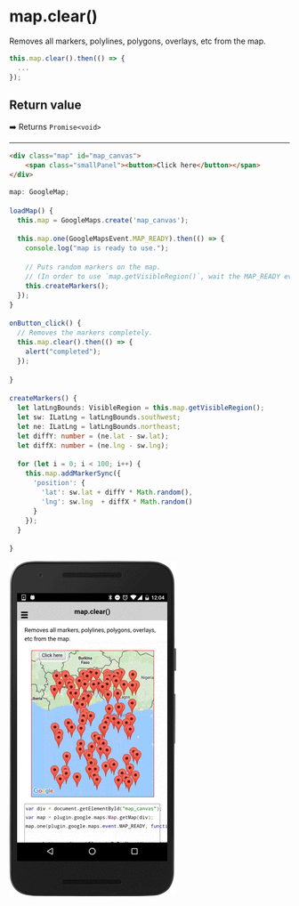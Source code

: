 # map.clear()

Removes all markers, polylines, polygons, overlays, etc from the map.

```typescript
this.map.clear().then(() => {
  ...
});
```

## Return value

:arrow_right: Returns `Promise<void>`

----------------------------------------------------------------------------------------------------------

```html
<div class="map" id="map_canvas">
    <span class="smallPanel"><button>Click here</button></span>
</div>
```

```typescript
map: GoogleMap;

loadMap() {
  this.map = GoogleMaps.create('map_canvas');

  this.map.one(GoogleMapsEvent.MAP_READY).then(() => {
    console.log("map is ready to use.");

    // Puts random markers on the map.
    // (In order to use `map.getVisibleRegion()`, wait the MAP_READY event)
    this.createMarkers();
  });
}

onButton_click() {
  // Removes the markers completely.
  this.map.clear().then(() => {
    alert("completed");
  });

}

createMarkers() {
  let latLngBounds: VisibleRegion = this.map.getVisibleRegion();
  let sw: ILatLng = latLngBounds.southwest;
  let ne: ILatLng = latLngBounds.northeast;
  let diffY: number = (ne.lat - sw.lat);
  let diffX: number = (ne.lng - sw.lng);

  for (let i = 0; i < 100; i++) {
    this.map.addMarkerSync({
      'position': {
        'lat': sw.lat + diffY * Math.random(),
        'lng': sw.lng  + diffX * Math.random()
      }
    });
  }

}
```

![](image.gif)
